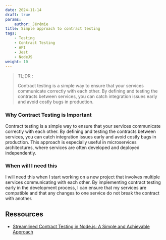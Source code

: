 ```yaml
---
date: 2024-11-14
draft: true
params:
    author: Jérémie
title: Simple approach to contract testing
tags:
    - Testing
    - Contract Testing
    - API
    - Jest
    - NodeJS
weight: 10
---
```


> TL;DR :
>
> Contract testing is a simple way to ensure that your services communicate correctly with each other. By defining and testing the contracts between services, you can catch integration issues early and avoid costly bugs in production.

### Why Contract Testing is Important

Contract testing is a simple way to ensure that your services communicate correctly with each other. By defining and testing the contracts between services, you can catch integration issues early and avoid costly bugs in production. This approach is especially useful in microservices architectures, where services are often developed and deployed independently.

### When will I need this

I will need this when I start working on a new project that involves multiple services communicating with each other. By implementing contract testing early in the development process, I can ensure that my services are compatible and that any changes to one service do not break the contract with another.

## Ressources

-   [Streamlined Contract Testing in Node.js: A Simple and Achievable Approach](https://blog.appsignal.com/2024/11/13/streamlined-contract-testing-in-nodejs-a-simple-and-achievable-approach.html)
